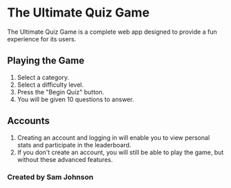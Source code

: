 # The Ultimate Quiz Game

The Ultimate Quiz Game is a complete web app designed to provide a fun experience for its users. 

## Playing the Game
1.  Select a category.
2.  Select a difficulty level.
3.  Press the "Begin Quiz" button.
4.  You will be given 10 questions to answer.

## Accounts
1.  Creating an account and logging in will enable you to view personal stats and participate in the leaderboard.
2.  If you don't create an account, you will still be able to play the game, but without these advanced features.

### Created by Sam Johnson
